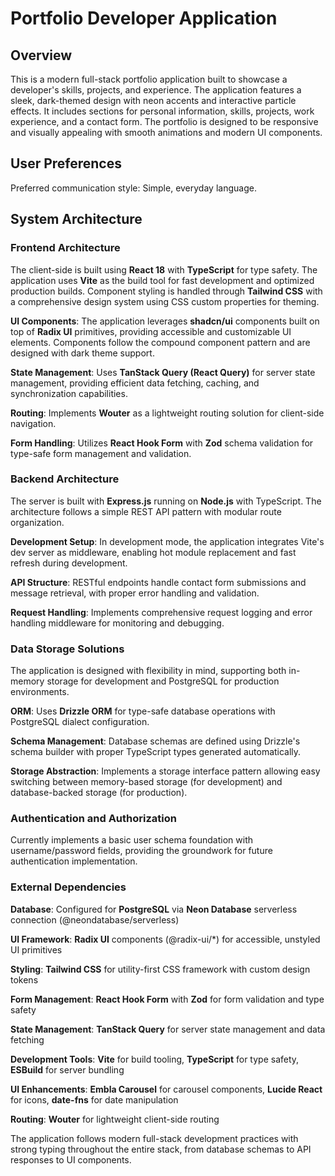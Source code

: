 # Portfolio Developer Application

## Overview

This is a modern full-stack portfolio application built to showcase a developer's skills, projects, and experience. The application features a sleek, dark-themed design with neon accents and interactive particle effects. It includes sections for personal information, skills, projects, work experience, and a contact form. The portfolio is designed to be responsive and visually appealing with smooth animations and modern UI components.

## User Preferences

Preferred communication style: Simple, everyday language.

## System Architecture

### Frontend Architecture
The client-side is built using **React 18** with **TypeScript** for type safety. The application uses **Vite** as the build tool for fast development and optimized production builds. Component styling is handled through **Tailwind CSS** with a comprehensive design system using CSS custom properties for theming.

**UI Components**: The application leverages **shadcn/ui** components built on top of **Radix UI** primitives, providing accessible and customizable UI elements. Components follow the compound component pattern and are designed with dark theme support.

**State Management**: Uses **TanStack Query (React Query)** for server state management, providing efficient data fetching, caching, and synchronization capabilities.

**Routing**: Implements **Wouter** as a lightweight routing solution for client-side navigation.

**Form Handling**: Utilizes **React Hook Form** with **Zod** schema validation for type-safe form management and validation.

### Backend Architecture
The server is built with **Express.js** running on **Node.js** with TypeScript. The architecture follows a simple REST API pattern with modular route organization.

**Development Setup**: In development mode, the application integrates Vite's dev server as middleware, enabling hot module replacement and fast refresh during development.

**API Structure**: RESTful endpoints handle contact form submissions and message retrieval, with proper error handling and validation.

**Request Handling**: Implements comprehensive request logging and error handling middleware for monitoring and debugging.

### Data Storage Solutions
The application is designed with flexibility in mind, supporting both in-memory storage for development and PostgreSQL for production environments.

**ORM**: Uses **Drizzle ORM** for type-safe database operations with PostgreSQL dialect configuration.

**Schema Management**: Database schemas are defined using Drizzle's schema builder with proper TypeScript types generated automatically.

**Storage Abstraction**: Implements a storage interface pattern allowing easy switching between memory-based storage (for development) and database-backed storage (for production).

### Authentication and Authorization
Currently implements a basic user schema foundation with username/password fields, providing the groundwork for future authentication implementation.

### External Dependencies

**Database**: Configured for **PostgreSQL** via **Neon Database** serverless connection (@neondatabase/serverless)

**UI Framework**: **Radix UI** components (@radix-ui/*) for accessible, unstyled UI primitives

**Styling**: **Tailwind CSS** for utility-first CSS framework with custom design tokens

**Form Management**: **React Hook Form** with **Zod** for form validation and type safety

**State Management**: **TanStack Query** for server state management and data fetching

**Development Tools**: **Vite** for build tooling, **TypeScript** for type safety, **ESBuild** for server bundling

**UI Enhancements**: **Embla Carousel** for carousel components, **Lucide React** for icons, **date-fns** for date manipulation

**Routing**: **Wouter** for lightweight client-side routing

The application follows modern full-stack development practices with strong typing throughout the entire stack, from database schemas to API responses to UI components.